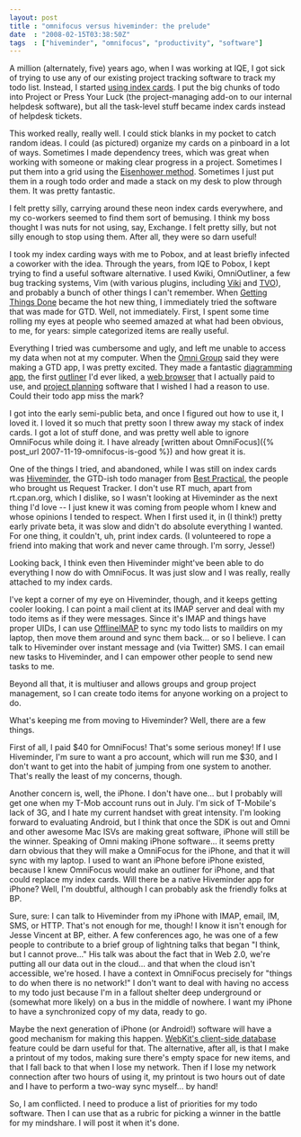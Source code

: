 ```yaml
---
layout: post
title : "omnifocus versus hiveminder: the prelude"
date  : "2008-02-15T03:38:50Z"
tags  : ["hiveminder", "omnifocus", "productivity", "software"]
---
```

A million (alternately, five) years ago, when I was working at IQE, I got sick
of trying to use any of our existing project tracking software to track my todo
list.  Instead, I started [using index
cards](http://www.flickr.com/photos/rjbs/328834262/).  I put the big chunks of
todo into Project or Press Your Luck (the project-managing add-on to our
internal helpdesk software), but all the task-level stuff became index cards
instead of helpdesk tickets.

This worked really, really well.  I could stick blanks in my pocket to catch
random ideas.  I could (as pictured) organize my cards on a pinboard in a lot
of ways.  Sometimes I made dependency trees, which was great when working with
someone or making clear progress in a project.  Sometimes I put them into a
grid using the [Eisenhower
method](http://en.wikipedia.org/wiki/Time_management#The_Eisenhower_Method).
Sometimes I just put them in a rough todo order and made a stack on my desk to
plow through them.  It was pretty fantastic.

I felt pretty silly, carrying around these neon index cards everywhere, and my
co-workers seemed to find them sort of bemusing.  I think my boss thought I was
nuts for not using, say, Exchange.  I felt pretty silly, but not silly enough
to stop using them.  After all, they were so darn useful!

I took my index carding ways with me to Pobox, and at least briefly infected a
coworker with the idea.  Through the years, from IQE to Pobox, I kept trying to
find a useful software alternative.  I used Kwiki, OmniOutliner, a few bug
tracking systems, Vim (with various plugins, including
[Viki](http://www.vim.org/scripts/script.php?script_id=861) and
[TVO](http://bike-nomad.com/vim/vimoutliner.html)), and probably a bunch of
other things I can't remember.  When [Getting Things
Done](http://en.wikipedia.org/wiki/Getting_Things_Done) became the hot new
thing, I immediately tried the software that was made for GTD.  Well, not
immediately.  First, I spent some time rolling my eyes at people who seemed
amazed at what had been obvious, to me, for years: simple categorized items are
really useful.

Everything I tried was cumbersome and ugly, and left me unable to access my
data when not at my computer.  When the [Omni Group](http://www.omnigroup.com/)
said they were making a GTD app, I was pretty excited.  They made a fantastic
[diagramming app](http://www.omnigroup.com/applications/omnigraffle/), the
first [outliner](http://www.omnigroup.com/applications/omnioutliner/) I'd ever
liked, a [web browser](http://www.omnigroup.com/applications/omniweb/) that I
actually paid to use, and [project
planning](http://www.omnigroup.com/applications/omniplan/) software that I
wished I had a reason to use.  Could their todo app miss the mark?

I got into the early semi-public beta, and once I figured out how to use it, I
loved it.  I loved it so much that pretty soon I threw away my stack of index
cards.  I got a lot of stuff done, and was pretty well able to ignore OmniFocus
while doing it.  I have already [written about
OmniFocus]({% post_url 2007-11-19-omnifocus-is-good %}) and how great it is.

One of the things I tried, and abandoned, while I was still on index cards was
[Hiveminder](http://hiveminder.com/), the GTD-ish todo manager from [Best
Practical](http://bestpractical.com/), the people who brought us Request
Tracker.  I don't use RT much, apart from rt.cpan.org, which I dislike, so
I wasn't looking at Hiveminder as the next thing I'd love -- I just knew it was
coming from people whom I knew and whose opinions I tended to respect.  When I
first used it, in (I think!) pretty early private beta, it was slow and didn't
do absolute everything I wanted.  For one thing, it couldn't, uh, print index
cards.  (I volunteered to rope a friend into making that work and never came
through.  I'm sorry, Jesse!)

Looking back, I think even then Hiveminder might've been able to do everything
I now do with OmniFocus.  It was just slow and I was really, really attached to
my index cards.

I've kept a corner of my eye on Hiveminder, though, and it keeps getting cooler
looking.  I can point a mail client at its IMAP server and deal with my todo
items as if they were messages.  Since it's IMAP and things have proper UIDs, I
can use [OfflineIMAP](http://software.complete.org/offlineimap) to sync my todo
lists to maildirs on my laptop, then move them around and sync them back... or
so I believe.  I can talk to Hiveminder over instant message and (via Twitter)
SMS.  I can email new tasks to Hiveminder, and I can empower other people to
send new tasks to me.

Beyond all that, it is multiuser and allows groups and group project
management, so I can create todo items for anyone working on a project to do.

What's keeping me from moving to Hiveminder?  Well, there are a few things.

First of all, I paid $40 for OmniFocus!  That's some serious money!  If I use
Hiveminder, I'm sure to want a pro account, which will run me $30, and I don't
want to get into the habit of jumping from one system to another.  That's
really the least of my concerns, though.

Another concern is, well, the iPhone.  I don't have one... but I probably will
get one when my T-Mob account runs out in July.  I'm sick of T-Mobile's lack of
3G, and I hate my current handset with great intensity.  I'm looking forward to
evaluating Android, but I think that once the SDK is out and Omni and other
awesome Mac ISVs are making great software, iPhone will still be the winner.
Speaking of Omni making iPhone software... it seems pretty darn obvious that
they will make a OmniFocus for the iPhone, and that it will sync with my
laptop.  I used to want an iPhone before iPhone existed, because I knew
OmniFocus would make an outliner for iPhone, and that could replace my index
cards.  Will there be a native Hiveminder app for iPhone?  Well, I'm doubtful,
although I can probably ask the friendly folks at BP.

Sure, sure:  I can talk to Hiveminder from my iPhone with IMAP, email, IM, SMS,
or HTTP.  That's not enough for me, though!  I know it isn't enough for Jesse
Vincent at BP, either.  A few conferences ago, he was one of a few people to
contribute to a brief group of lightning talks that began "I think, but I
cannot prove..."  His talk was about the fact that in Web 2.0, we're putting
all our data out in the cloud... and that when the cloud isn't accessible,
we're hosed.  I have a context in OmniFocus precisely for "things to do when
there is no network!"  I don't want to deal with having no access to my todo
just because I'm in a fallout shelter deep underground or (somewhat more
likely) on a bus in the middle of nowhere.  I want my iPhone to have a
synchronized copy of my data, ready to go.

Maybe the next generation of iPhone (or Android!) software will have a good
mechanism for making this happen.  [WebKit's client-side
database](http://webkit.org/blog/126/webkit-does-html5-client-side-database-storage/)
feature could be darn useful for that.  The alternative, after all, is that I
make a printout of my todos, making sure there's empty space for new items, and
that I fall back to that when I lose my network.  Then if I lose my network
connection after two hours of using it, my printout is two hours out of date
and I have to perform a two-way sync myself... by hand!

So, I am conflicted.  I need to produce a list of priorities for my todo
software.  Then I can use that as a rubric for picking a winner in the battle
for my mindshare.  I will post it when it's done.

